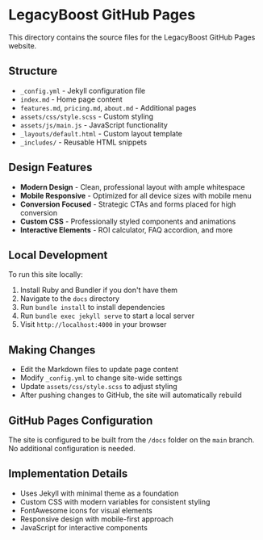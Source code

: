 # LegacyBoost GitHub Pages

This directory contains the source files for the LegacyBoost GitHub Pages website.

## Structure

- `_config.yml` - Jekyll configuration file
- `index.md` - Home page content
- `features.md`, `pricing.md`, `about.md` - Additional pages
- `assets/css/style.scss` - Custom styling
- `assets/js/main.js` - JavaScript functionality
- `_layouts/default.html` - Custom layout template
- `_includes/` - Reusable HTML snippets

## Design Features

- **Modern Design** - Clean, professional layout with ample whitespace
- **Mobile Responsive** - Optimized for all device sizes with mobile menu
- **Conversion Focused** - Strategic CTAs and forms placed for high conversion
- **Custom CSS** - Professionally styled components and animations
- **Interactive Elements** - ROI calculator, FAQ accordion, and more

## Local Development

To run this site locally:

1. Install Ruby and Bundler if you don't have them
2. Navigate to the `docs` directory
3. Run `bundle install` to install dependencies
4. Run `bundle exec jekyll serve` to start a local server
5. Visit `http://localhost:4000` in your browser

## Making Changes

- Edit the Markdown files to update page content
- Modify `_config.yml` to change site-wide settings
- Update `assets/css/style.scss` to adjust styling
- After pushing changes to GitHub, the site will automatically rebuild

## GitHub Pages Configuration

The site is configured to be built from the `/docs` folder on the `main` branch. No additional configuration is needed.

## Implementation Details

- Uses Jekyll with minimal theme as a foundation
- Custom CSS with modern variables for consistent styling
- FontAwesome icons for visual elements
- Responsive design with mobile-first approach
- JavaScript for interactive components
